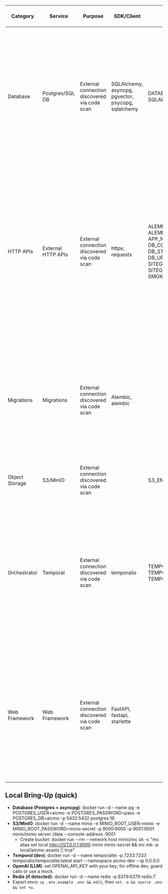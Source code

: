 | Category | Service | Purpose | SDK/Client | Required ENV | Optional ENV | Secrets | Least-Privilege Notes | Local Mock | Code Refs |
|---|---|---|---|---|---|---|---|---|---|
| Database | Postgres/SQL DB | External connection discovered via code scan | SQLAlchemy, asyncpg, pgvector, psycopg, sqlalchemy | DATABASE_URL, SQLALCHEMY_URL |  |  |  | See checklist | .github/workflows/ci-lite.yml:114, .github/workflows/ci-lite.yml:133, .github/workflows/ci-lite.yml:136, .github/workflows/ci-lite.yml:163, .github/workflows/ci-lite.yml:180, .github/workflows/ci-lite.yml:187, .github/workflows/ci-lite.yml:188, .github/workflows/ci-lite.yml:248, .github/workflows/ci-lite.yml:285, .github/workflows/ci-lite.yml:56, .github/workflows/ci-lite.yml:57, .github/workflows/ci.yml:101, .github/workflows/ci.yml:108, .github/workflows/ci.yml:109, .github/workflows/ci.yml:160, .github/workflows/ci.yml:162, .github/workflows/ci.yml:180, .github/workflows/ci.yml:184, .github/workflows/ci.yml:190, .github/workflows/ci.yml:191, .github/workflows/ci.yml:206, backend/alembic.ini:5, backend/alembic.ini:8, backend/alembic/README.md:3, backend/alembic/env.py:119, backend/alembic/env.py:12, backend/alembic/env.py:127, backend/alembic/env.py:131, backend/alembic/env.py:34, backend/alembic/env.py:55 |
| HTTP APIs | External HTTP APIs | External connection discovered via code scan | httpx, requests | ALEMBIC_CONFIG, ALEMBIC_OFFLINE, APP_NAME, DB_CONNECT_TIMEOUT, DB_STARTUP_RETRY_SECS, DB_URL, GITHUB_OUTPUT, SITEGEN_ENABLED, SITEGEN_TASK_QUEUE, SMOKE_SKIP |  |  |  | See checklist | .github/workflows/ci-lite.yml:168, .github/workflows/ci.yml:142, backend/alembic/check_single_head.py:6, backend/alembic/env.py:109, backend/alembic/env.py:119, backend/alembic/env.py:154, backend/api/sitegen.py:18, backend/core/config.py:11, backend/core/config.py:12, backend/core/config.py:13, backend/core/config.py:14, backend/db/session.py:31, backend/modules/copyhook/tests/test_copyhook_v2.py:2, backend/modules/copyhook/tests/test_copyhook_v2.py:33, backend/modules/copyhook/tests/test_copyhook_v2.py:8, backend/modules/sitegen/routes.py:26, backend/modules/taste/router.py:28, backend/modules/taste/router.py:37, backend/modules/visualgen/tests/test_visualgen_v2.py:19, backend/modules/visualgen/tests/test_visualgen_v2.py:3, backend/tests/test_health_endpoints.py:2, backend/tests/test_health_endpoints.py:29, backend/tests/test_health_endpoints.py:8, backend/tests/test_metrics_endpoint.py:2, backend/tests/test_metrics_endpoint.py:9, backend/tests/test_models_asset.py:9, backend/tests/test_sitegen_toggle.py:7, backend/tests/test_taste_endpoints_integration.py:15, backend/tests/test_taste_endpoints_integration.py:26, backend/tests/test_taste_endpoints_integration.py:3 |
| Migrations | Migrations | External connection discovered via code scan | Alembic, alembic |  |  |  |  | See checklist | .github/workflows/ci-lite.yml:106, .github/workflows/ci-lite.yml:126, .github/workflows/ci-lite.yml:237, .github/workflows/ci-lite.yml:240, .github/workflows/ci-lite.yml:291, .github/workflows/ci-lite.yml:293, .github/workflows/ci-lite.yml:302, .github/workflows/ci-lite.yml:303, .github/workflows/ci-lite.yml:306, .github/workflows/ci-lite.yml:307, .github/workflows/ci-lite.yml:342, .github/workflows/ci-lite.yml:348, .github/workflows/ci-lite.yml:349, .github/workflows/ci-lite.yml:352, .github/workflows/ci-lite.yml:353, .github/workflows/ci-lite.yml:398, .github/workflows/ci-lite.yml:406, .github/workflows/ci-lite.yml:411, .github/workflows/ci-lite.yml:412, .github/workflows/ci-lite.yml:415, .github/workflows/ci-lite.yml:416, .github/workflows/ci-lite.yml:42, .github/workflows/ci-lite.yml:44, .github/workflows/ci-lite.yml:466, .github/workflows/ci-lite.yml:48, .github/workflows/ci-lite.yml:70, .github/workflows/ci-lite.yml:76, .github/workflows/ci-lite.yml:82, .github/workflows/ci-lite.yml:85, .github/workflows/ci.yml:142 |
| Object Storage | S3/MinIO | External connection discovered via code scan |  | S3_ENDPOINT |  |  |  | See checklist | backend/modules/copyhook/api/router.py:131, backend/modules/copyhook/api/router.py:160, backend/modules/visualgen/api/router.py:163, backend/tests/tools/test_inventory_script.py:21 |
| Orchestrator | Temporal | External connection discovered via code scan | temporalio | TEMPORAL_ADDRESS, TEMPORAL_E2E, TEMPORAL_NAMESPACE |  |  |  | See checklist | backend/api/sitegen.py:11, backend/api/sitegen.py:17, backend/minimal_tests/test_temporal_smoke.py:12, backend/minimal_tests/test_temporal_smoke.py:14, backend/minimal_tests/test_temporal_smoke.py:15, backend/minimal_tests/test_temporal_smoke.py:9, backend/routers/sitegen.py:12, backend/routers/sitegen.py:13, backend/routers/sitegen.py:4, backend/routers/workflows.py:13, backend/routers/workflows.py:14, backend/routers/workflows.py:5, backend/sitegen/worker.py:10, backend/sitegen/worker.py:4, backend/sitegen/worker.py:5, backend/sitegen/worker.py:9, backend/sitegen/workflows.py:3, backend/tests/test_workflows_mocked.py:50, backend/tests/test_workflows_mocked.py:51, docker/temporal-compose.clean.yml:19, docker/temporal-compose.clean.yml:36, docker/temporal-compose.clean.yml:60, docker/temporal-compose.clean.yml:69, docker/temporal-compose.yml:19, docker/temporal-compose.yml:36, docker/temporal-compose.yml:61, docker/temporal-compose.yml:70 |
| Web Framework | Web Framework | External connection discovered via code scan | FastAPI, fastapi, starlette |  |  |  |  | See checklist | backend/api/sitegen.py:7, backend/app.py:25, backend/app.py:43, backend/app.py:5, backend/app.py:6, backend/app.py:7, backend/app/main.py:1, backend/db/session.py:118, backend/main.py:1, backend/main.py:4, backend/minimal_app/main.py:1, backend/minimal_app/main.py:3, backend/minimal_tests/test_minimal.py:1, backend/modules/copyhook/api/router.py:1, backend/modules/copyhook/api/router.py:13, backend/modules/sitegen/routes.py:2, backend/modules/taste/router.py:121, backend/modules/taste/router.py:124, backend/modules/taste/router.py:6, backend/modules/visualgen/api/router.py:1, backend/routers/deployments.py:3, backend/routers/health.py:1, backend/routers/health.py:2, backend/routers/sitegen.py:3, backend/routers/sitegen_draft.py:1, backend/routers/sites.py:1, backend/routers/test.py:1, backend/routers/workflows.py:3, backend/routers/workflows.py:92, backend/security.py:4 |

## Local Bring-Up (quick)
- **Database (Postgres + asyncpg)**: docker run -d --name pg -e POSTGRES_USER=aicmo -e POSTGRES_PASSWORD=pass -e POSTGRES_DB=aicmo -p 5432:5432 postgres:16
- **S3/MinIO**: docker run -d --name minio -e MINIO_ROOT_USER=minio -e MINIO_ROOT_PASSWORD=minio-secret -p 9000:9000 -p 9001:9001 minio/minio server /data --console-address :9001
  - Create bucket: docker run --rm --network host minio/mc sh -c "mc alias set local http://127.0.0.1:9000 minio minio-secret && mc mb -p local/aicmo-assets || true"
- **Temporal (dev)**: docker run -d --name temporalite -p 7233:7233 temporalio/temporalite:latest start --namespace aicmo-dev --ip 0.0.0.0
- **OpenAI (LLM)**: set OPENAI_API_KEY with your key; for offline dev, guard calls or use a mock.
- **Redis (if detected)**: docker run -d --name redis -p 6379:6379 redis:7
- Export envs: `cp .env.example .env && edit`, then `set -a && source .env && set +a`.
